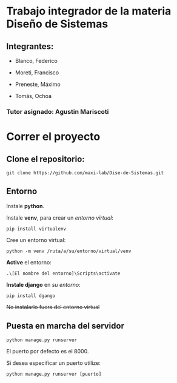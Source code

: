 # Trabajo integrador de la materia Diseño de Sistemas 

## Integrantes: 

- Blanco, Federico

- Moreti, Francisco

- Preneste, Máximo 

- Tomás, Ochoa

### Tutor asignado: Agustin Mariscoti

# Correr el proyecto

## Clone el repositorio:

```git clone https://github.com/maxi-lab/Dise-de-Sistemas.git ```

## Entorno

Instale __python__.

Instale __venv__, para crear un *entorno virtual*:

```pip install virtualenv```

Cree un entorno virtual: 

```python -m venv /ruta/a/su/entorno/virtual/venv```

__Active__ el entorno:

```.\[El nombre del entorno]\Scripts\activate```

__Instale django__ en *su entorno*:

```pip install dgango```

~~No instalarlo fuera del entorno virtual~~

## Puesta en marcha del servidor

```python manage.py runserver```

El puerto por defecto es el 8000.

Si desea especificar un puerto utilize:

```python manage.py runserver [puerto]```

